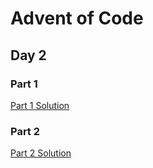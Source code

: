 # Advent of Code
## Day 2

### Part 1

[Part 1 Solution](part1.rb)

### Part 2

[Part 2 Solution](part2.rb)